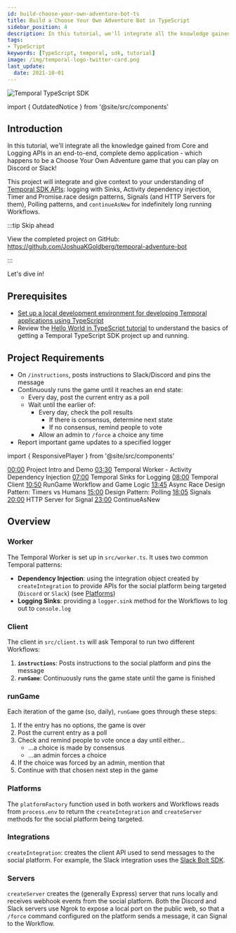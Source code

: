```yaml
---
id: build-choose-your-own-adventure-bot-ts
title: Build a Choose Your Own Adventure Bot in TypeScript
sidebar_position: 4
description: In this tutorial, we'll integrate all the knowledge gained from Core and Production APIs in an end-to-end, complete demo application.
tags:
- TypeScript
keywords: [TypeScript, temporal, sdk, tutorial]
image: /img/temporal-logo-twitter-card.png
last_update:
  date: 2021-10-01
---
```


<img className="banner" src="/img/sdk_banners/banner_typescript.png" alt="Temporal TypeScript SDK" />

import { OutdatedNotice } from '@site/src/components'

<OutdatedNotice />

## Introduction

In this tutorial, we'll integrate all the knowledge gained from Core and Logging APIs in an end-to-end, complete demo application - which happens to be a Choose Your Own Adventure game that you can play on Discord or Slack!

This project will integrate and give context to your understanding of [Temporal SDK APIs](https://docs.temporal.io/dev-guide/typescript/foundations//#develop-workflows): logging with Sinks, Activity dependency injection, Timer and Promise.race design patterns, Signals (and HTTP Servers for them), Polling patterns, and `continueAsNew` for indefinitely long running Workflows.

:::tip Skip ahead

View the completed project on GitHub: https://github.com/JoshuaKGoldberg/temporal-adventure-bot

:::

Let's dive in!

## Prerequisites

- [Set up a local development environment for developing Temporal applications using TypeScript](/getting_started/typescript/dev_environment/index.md)
- Review the [Hello World in TypeScript tutorial](/getting_started/typescript/hello_world_in_typescript/index.md) to understand the basics of getting a Temporal TypeScript SDK project up and running.

## Project Requirements

- On `/instructions`, posts instructions to Slack/Discord and pins the message
- Continuously runs the game until it reaches an end state:
  - Every day, post the current entry as a poll
  - Wait until the earlier of:
    - Every day, check the poll results
      - If there is consensus, determine next state
      - If no consensus, remind people to vote
    - Allow an admin to `/force` a choice any time
- Report important game updates to a specified logger

import { ResponsivePlayer } from '@site/src/components'

<ResponsivePlayer url='https://www.youtube.com/watch?v=hGIhc6m2keQ' />

[00:00](https://youtube.com/watch?v=hGIhc6m2keQ&t=0s) Project Intro and Demo
[03:30](https://youtube.com/watch?v=hGIhc6m2keQ&t=210s) Temporal Worker - Activity Dependency Injection
[07:00](https://youtube.com/watch?v=hGIhc6m2keQ&t=420s) Temporal Sinks for Logging
[08:00](https://youtube.com/watch?v=hGIhc6m2keQ&t=480s) Temporal Client
[10:50](https://youtube.com/watch?v=hGIhc6m2keQ&t=650s) RunGame Workflow and Game Logic
[13:45](https://youtube.com/watch?v=hGIhc6m2keQ&t=825s) Async Race Design Pattern: Timers vs Humans
[15:00](https://youtube.com/watch?v=hGIhc6m2keQ&t=900s) Design Pattern: Polling
[18:05](https://youtube.com/watch?v=hGIhc6m2keQ&t=1085s) Signals
[20:00](https://youtube.com/watch?v=hGIhc6m2keQ&t=1200s) HTTP Server for Signal
[23:00](https://youtube.com/watch?v=hGIhc6m2keQ&t=1380s) ContinueAsNew


## Overview

### Worker

The Temporal Worker is set up in `src/worker.ts`.
It uses two common Temporal patterns:

- **Dependency Injection**: using the integration object created by `createIntegration` to provide APIs for the social platform being targeted (`Discord` or `Slack`) (see [Platforms](#platforms))
- **Logging Sinks**: providing a `logger.sink` method for the Workflows to log out to `console.log`

### Client

The client in `src/client.ts` will ask Temporal to run two different Workflows:

1. **`instructions`**: Posts instructions to the social platform and pins the message
2. **`runGame`**: Continuously runs the game state until the game is finished

### runGame

Each iteration of the game (so, daily), `runGame` goes through these steps:

1. If the entry has no options, the game is over
2. Post the current entry as a poll
3. Check and remind people to vote once a day until either...
   - ...a choice is made by consensus
   - ...an admin forces a choice
4. If the choice was forced by an admin, mention that
5. Continue with that chosen next step in the game

### Platforms

The `platformFactory` function used in both workers and Workflows reads from `process.env` to return the `createIntegration` and `createServer` methods for the social platform being targeted.

### Integrations

`createIntegration`: creates the client API used to send messages to the social platform.
For example, the Slack integration uses the [Slack Bolt SDK](https://slack.dev/bolt-js).

### Servers

`createServer` creates the (generally Express) server that runs locally and receives webhook events from the social platform.
Both the Discord and Slack servers use Ngrok to expose a local port on the public web, so that a `/force` command configured on the platform sends a message, it can Signal to the Workflow.

